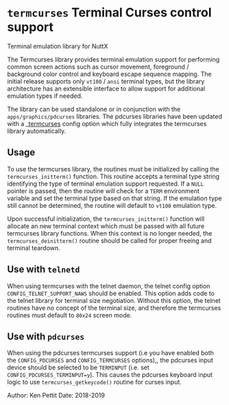 `termcurses` Terminal Curses control support
============================================

Terminal emulation library for NuttX

The Termcurses library provides terminal emulation support for
performing common screen actions such as cursor movement, foreground /
background color control and keyboard escape sequence mapping. The
initial release supports only `vt100` / `ansi` terminal types, but the
library architecture has an extensible interface to allow support for
additional emulation types if needed.

The library can be used standalone or in conjunction with the
`apps/graphics/pdcurses` libraries. The pdcurses libraries have been
updated with a \_[termcurses]() config option which fully integrates the
termcurses library automatically.

Usage
-----

To use the termcurses library, the routines must be initialized by
calling the `termcurses_initterm()` function. This routine accepts a
terminal type string identifying the type of terminal emulation support
requested. If a `NULL` pointer is passed, then the routine will check
for a `TERM` environment variable and set the terminal type based on
that string. If the emulation type still cannot be determined, the
routine will default to `vt100` emulation type.

Upon successful initialization, the `termcurses_initterm()` function
will allocate an new terminal context which must be passed with all
future termcurses library functions. When this context is no longer
needed, the `termcurses_deinitterm()` routine should be called for
proper freeing and terminal teardown.

Use with `telnetd`
------------------

When using termcurses with the telnet daemon, the telnet config option
`CONFIG_TELNET_SUPPORT_NAWS` should be enabled. This option adds code to
the telnet library for terminal size negotiation. Without this option,
the telnet routines have no concept of the terminal size, and therefore
the termcurses routines must default to `80x24` screen mode.

Use with `pdcurses`
-------------------

When using the pdcurses termcurses support (i.e you have enabled both
the `CONFIG_PDCURSES` and `CONFIG_TERMCURSES` options),, the pdcurses
input device should be selected to be `TERMINPUT` (i.e. set
`CONFIG_PDCURSES_TERMINPUT=y`). This causes the pdcurses keyboard input
logic to use `termcurses_getkeycode()` routine for curses input.

Author: Ken Pettit Date: 2018-2019
